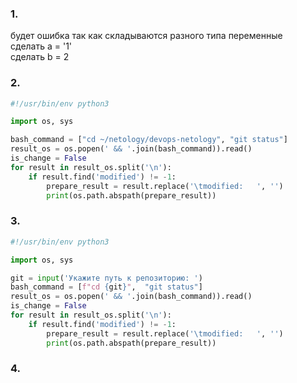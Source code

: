 ### 1. ###
будет ошибка так как складываются разного типа переменные  
сделать a = '1'  
сделать b = 2
### 2. ###
```python
#!/usr/bin/env python3

import os, sys

bash_command = ["cd ~/netology/devops-netology", "git status"]
result_os = os.popen(' && '.join(bash_command)).read()
is_change = False
for result in result_os.split('\n'):
    if result.find('modified') != -1:
        prepare_result = result.replace('\tmodified:   ', '')
        print(os.path.abspath(prepare_result))

```
### 3. ###
```python
#!/usr/bin/env python3

import os, sys

git = input('Укажите путь к репозиторию: ')
bash_command = [f"cd {git}",  "git status"]
result_os = os.popen(' && '.join(bash_command)).read()
is_change = False
for result in result_os.split('\n'):
    if result.find('modified') != -1:
        prepare_result = result.replace('\tmodified:   ', '')
        print(os.path.abspath(prepare_result))
```
### 4. ###
